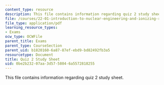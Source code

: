```yaml
---
content_type: resource
description: This file contains information regarding quiz 2 study sheet.
file: /courses/22-01-introduction-to-nuclear-engineering-and-ionizing-radiation-fall-2016/0be2b23207aa3d5758046a5572818255_MIT22_01F16_Quiz2_Study.pdf
file_type: application/pdf
learning_resource_types:
- Exams
ocw_type: OCWFile
parent_title: Exams
parent_type: CourseSection
parent_uid: b1820160-6a87-87ef-ebd9-bd82492fb3a5
resourcetype: Document
title: Quiz 2 Study Sheet
uid: 0be2b232-07aa-3d57-5804-6a5572818255
---
```

This file contains information regarding quiz 2 study sheet.